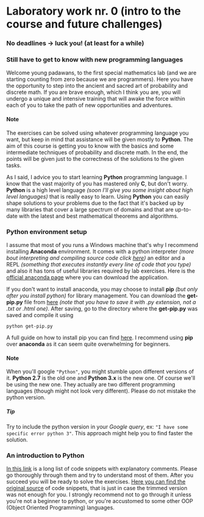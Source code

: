 # Laboratory work nr. 0 (intro to the course and future challenges)

### No deadlines -> luck you! (at least for a while)
### Still have to get to know with new programming languages

Welcome young padawans, to the first special mathematics lab (and we are starting counting from zero because we are programmers). Here you have the opportunity to step into the ancient and sacred art of probability and discrete math. If you are brave enough, which I think you are, you will undergo a unique and intensive training that will awake the force within each of you to take the path of new opportunities and adventures.

#### Note
The exercises can be solved using whatever programming language you want, but keep in mind that assistance will be given mostly to **Python**. The aim of this course is getting you to know with the basics and some intermediate techniques of probability and discrete math. In the end, the points will be given just to the correctness of the solutions to the given tasks.

 As I said, I advice you to start learning **Python** programming language. I know that the vast majority of you has mastered only **C**, but don't worry. **Python** is a high level language *(soon I'll give you some insight about high level languages)* that is really easy to learn. Using **Python** you can easily shape solutions to your problems due to the fact that it's backed up by many libraries that cover a large spectrum of domains and that are up-to-date with the latest and best mathematical theorems and algorithms.

### Python environment setup
I assume that most of you runs a Windows machine that's why I recommend installing **Anaconda** environment. It comes with a python interpreter *(more bout interpreting and compiling source code click [here](https://www.youtube.com/watch?v=qaj7nO1HUqA))* an editor and a REPL *(something that executes instantly every line of code that you type)* and also it has tons of useful libraries required by lab exercises. Here is the [official anaconda page](https://www.continuum.io/downloads) where you can download the application.

If you don't want to install anaconda, you may choose to install **pip** *(but only after you install python)* for library management. You can download the **get-pip.py** file from [here](https://bootstrap.pypa.io/get-pip.py) *(note that you have to save it with .py extension, not a .txt or .html one)*. After saving, go to the directory where the **get-pip.py** was saved and compile it using 

```shell
python get-pip.py
```

A full guide on how to install pip you can find [here](https://pip.pypa.io/en/stable/installing/). I recommend using **pip** over **anaconda** as it can seem quite overwhelming for beginners.

#### Note
When you'll google `"Python"`, you might stumble upon different versions of it. **Python 2.7** is the old one and **Python 3.x** is the new one. Of course we'll be using the new one. They actually are two different programming languages (though might not look very different). Please do not mistake the python version.

##### Tip
Try to include the python version in your *Google query*, ex: `"I have some specific error python 3"`. This approach might help you to find faster the solution.


### An introduction to Python
[In this link](https://github.com/ViSilver/labs/blob/master/ms/lab0/intro_to_python.md) is a long list of code snippets with explanatory comments. Please go thoroughly through them and try to understand most of them. After you succeed you will be ready to solve  the exercises. [Here you can find the original source](https://learnxinyminutes.com/docs/python3/) of code snippets, that is just in case the trimmed version was not enough for you. I strongly recommend not to go through it unless you're not a beginner to python, or you're accustomed to some other OOP (Object Oriented Programming) languages.
